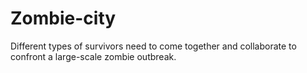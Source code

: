 # Zombie-city
Different types of survivors need to come together and collaborate to confront a large-scale zombie outbreak.
